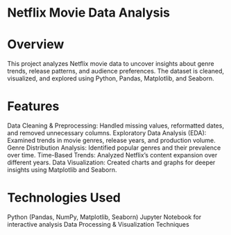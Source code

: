 # Netflix Movie Data Analysis

# Overview

This project analyzes Netflix movie data to uncover insights about genre trends, release patterns, and audience preferences. The dataset is cleaned, visualized, and explored using Python, Pandas, Matplotlib, and Seaborn.

# Features

Data Cleaning & Preprocessing: Handled missing values, reformatted dates, and removed unnecessary columns.
Exploratory Data Analysis (EDA): Examined trends in movie genres, release years, and production volume.
Genre Distribution Analysis: Identified popular genres and their prevalence over time.
Time-Based Trends: Analyzed Netflix’s content expansion over different years.
Data Visualization: Created charts and graphs for deeper insights using Matplotlib and Seaborn.

# Technologies Used

Python (Pandas, NumPy, Matplotlib, Seaborn)
Jupyter Notebook for interactive analysis
Data Processing & Visualization Techniques


